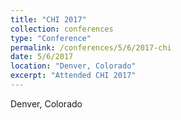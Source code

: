 ```yaml
---
title: "CHI 2017"
collection: conferences
type: "Conference"
permalink: /conferences/5/6/2017-chi
date: 5/6/2017
location: "Denver, Colorado"
excerpt: "Attended CHI 2017"
---
```


Denver, Colorado  
